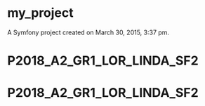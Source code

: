 my_project
==========

A Symfony project created on March 30, 2015, 3:37 pm.
# P2018_A2_GR1_LOR_LINDA_SF2
# P2018_A2_GR1_LOR_LINDA_SF2
